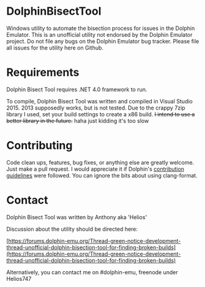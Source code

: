 # DolphinBisectTool
Windows utility to automate the bisection process for issues in the Dolphin Emulator. This is an unofficial utility not endorsed by the Dolphin Emulator project. Do not file any bugs on the Dolphin Emulator bug tracker. Please file all issues for the utility here on Github.

# Requirements
Dolphin Bisect Tool requires .NET 4.0 framework to run.

To compile, Dolphin Bisect Tool was written and compiled in Visual Studio 2015. 2013 supposedly works, but is not tested. Due to the crappy 7zip library I used, set your build settings to create a x86 build. ~~I intend to use a better library in the future.~~ haha just kidding it's too slow

# Contributing
Code clean ups, features, bug fixes, or anything else are greatly welcome. Just make a pull request. I would appreciate it if Dolphin's [contribution guidelines](https://github.com/dolphin-emu/dolphin/blob/master/Contributing.md) were followed. You can ignore the bits about using clang-format.

# Contact
Dolphin Bisect Tool was written by Anthony aka 'Helios'

Discussion about the utility should be directed here:

[https://forums.dolphin-emu.org/Thread-green-notice-development-thread-unofficial-dolphin-bisection-tool-for-finding-broken-builds](https://forums.dolphin-emu.org/Thread-green-notice-development-thread-unofficial-dolphin-bisection-tool-for-finding-broken-builds)

Alternatively, you can contact me on #dolphin-emu, freenode under Helios747
